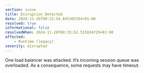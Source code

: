 ```yaml
---
section: issue
title: Disruption Detected
date: 2024-11-26T00:23:54.845365764+01:00
resolved: true
informational: false
resolvedWhen: 2024-11-26T00:33:52.515034729+01:00
affected:
    - Runtime (legacy)
severity: disrupted
---
```


One load balancer was attacked. It’s incoming session queue was overloaded. As a consequence, some requests may have timeout.
